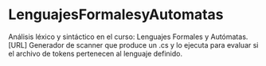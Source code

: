 # LenguajesFormalesyAutomatas
Análisis léxico y sintáctico en el curso: Lenguajes Formales y Autómatas. [URL]
Generador de scanner que produce un .cs y lo ejecuta para evaluar si el archivo de tokens pertenecen al lenguaje definido. 
